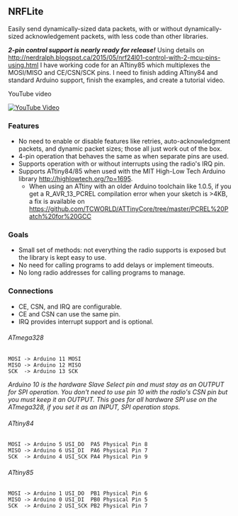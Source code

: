 ## NRFLite
Easily send dynamically-sized data packets, with or without dynamically-sized acknowledgement packets, with less code than other libraries.

**_2-pin control support is nearly ready for release!_**  Using details on <http://nerdralph.blogspot.ca/2015/05/nrf24l01-control-with-2-mcu-pins-using.html> I have working code for an ATtiny85 which multiplexes the MOSI/MISO and CE/CSN/SCK pins.  I need to finish adding ATtiny84 and standard Arduino support, finish the examples, and create a tutorial video.

YouTube video

[![YouTube Video](http://img.youtube.com/vi/tWEgvS7Sj-8/default.jpg)](https://youtu.be/tWEgvS7Sj-8)

### Features
* No need to enable or disable features like retries, auto-acknowledgment packets, and dynamic packet sizes; those all just work out of the box.
* 4-pin operation that behaves the same as when separate pins are used.
* Supports operation with or without interrupts using the radio's IRQ pin.
* Supports ATtiny84/85 when used with the MIT High-Low Tech Arduino library http://highlowtech.org/?p=1695.
  * When using an ATtiny with an older Arduino toolchain like 1.0.5, if you get a R_AVR_13_PCREL compilation error when your sketch is >4KB, a fix is available on https://github.com/TCWORLD/ATTinyCore/tree/master/PCREL%20Patch%20for%20GCC
    
### Goals
* Small set of methods:  not everything the radio supports is exposed but the library is kept easy to use.
* No need for calling programs to add delays or implement timeouts.
* No long radio addresses for calling programs to manage.

### Connections
* CE, CSN, and IRQ are configurable.
* CE and CSN can use the same pin.
* IRQ provides interrupt support and is optional.

###### ATmega328
```
MOSI -> Arduino 11 MOSI
MISO -> Arduino 12 MISO
SCK  -> Arduino 13 SCK
```
*Arduino 10 is the hardware Slave Select pin and must stay as an OUTPUT for SPI operation.  You don't need to use pin 10
with the radio's CSN pin but you must keep it an OUTPUT.  This goes for all hardware SPI use on the ATmega328, if you set it
as an INPUT, SPI operation stops.*

###### ATtiny84
```
MOSI -> Arduino 5 USI_DO  PA5 Physical Pin 8
MISO -> Arduino 6 USI_DI  PA6 Physical Pin 7
SCK  -> Arduino 4 USI_SCK PA4 Physical Pin 9
```

###### ATtiny85
```
MOSI -> Arduino 1 USI_DO  PB1 Physical Pin 6
MISO -> Arduino 0 USI_DI  PB0 Physical Pin 5
SCK  -> Arduino 2 USI_SCK PB2 Physical Pin 7
```

